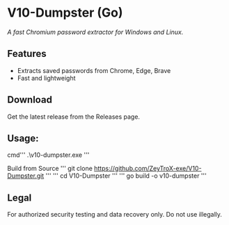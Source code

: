 # V10-Dumpster (Go)
*A fast Chromium password extractor for Windows and Linux.*

## Features
 - Extracts saved passwords from Chrome, Edge, Brave
 - Fast and lightweight

## Download
Get the latest release from the Releases page.

## Usage:
cmd'''
.\v10-dumpster.exe
'''

Build from Source
'''
git clone https://github.com/ZeyTroX-exe/V10-Dumpster.git
'''
'''
cd V10-Dumpster
'''
'''
go build -o v10-dumpster
'''

## Legal
For authorized security testing and data recovery only. Do not use illegally.
